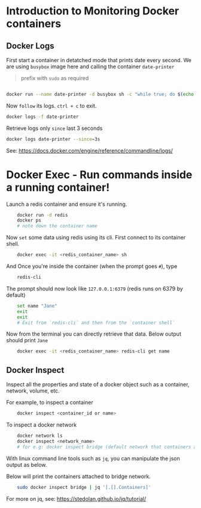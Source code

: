 # Introduction to Monitoring Docker containers

## Docker Logs

First start a container in detatched mode that prints date every second. We are using `busybox` image here and calling the container `date-printer`

> prefix with `sudo` as required

```bash

docker run --name date-printer -d busybox sh -c "while true; do $(echo date); sleep 1; done"

```
Now `follow` its logs. `ctrl + c` to exit. 

```bash
docker logs -f date-printer
```

Retrieve logs only `since` last 3 seconds
```bash
docker logs date-printer --since=3s
```

See: https://docs.docker.com/engine/reference/commandline/logs/

# Docker Exec - Run commands inside a running container!

Launch a redis container and ensure it's running.

```bash
    docker run -d redis
    docker ps 
    # note down the container name
```
Now `set` some data using redis using its cli. First connect to its container shell.

```bash
    docker exec -it <redis_container_name> sh
```
And Once you're inside the container (when the prompt goes `#`), type

```bash
    redis-cli
```
The prompt should now look like `127.0.0.1:6379` (redis runs on 6379 by default)

```bash
    set name "Jane"
    exit
    exit
    # Exit from `redis-cli` and then from the `container shell`
```

Now from the terminal you can directly retrieve that data. Below output should print `Jane`

```bash
    docker exec -it <redis_container_name> redis-cli get name
```

## Docker Inspect

Inspect all the properties and state of a docker object such as a container, network, volume, etc.

For example, to inspect a container

```bash
    docker inspect <container_id or name>
```

To inspect a docker network

```bash
    docker network ls
    docker inspect <network_name>
    # for e.g: docker inspect bridge (default network that containers attach to when network not specified)
```

With linux command line tools such as `jq`, you can manipulate the json output as below.

Below will print the containers attached to bridge network.

```bash
    sudo docker inspect bridge | jq '[.[].Containers]'
```

For more on jq, see: https://stedolan.github.io/jq/tutorial/



